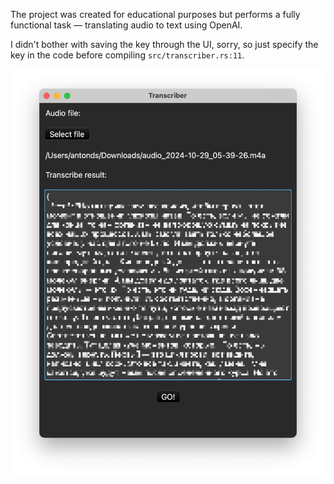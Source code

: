 The project was created for educational purposes but performs a fully functional task — translating audio to text using OpenAI.

I didn't bother with saving the key through the UI, sorry, so just specify the key in the code before compiling `src/transcriber.rs:11`.

![preview.jpg](preview.jpg)